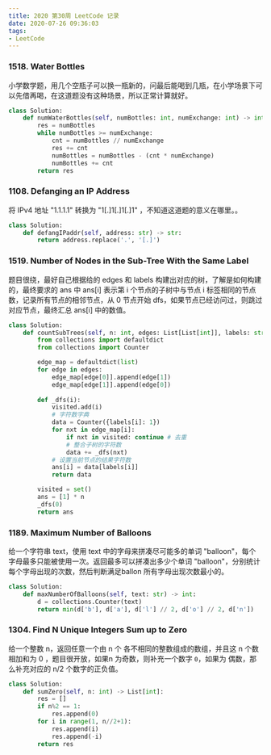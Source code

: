 ```yaml
---
title: 2020 第30周 LeetCode 记录
date: 2020-07-26 09:36:03
tags:
- LeetCode
---
```


### 1518. Water Bottles

小学数学题，用几个空瓶子可以换一瓶新的，问最后能喝到几瓶，在小学场景下可以先借再喝，在这道题没有这种场景，所以正常计算就好。


```python
class Solution:
    def numWaterBottles(self, numBottles: int, numExchange: int) -> int:
        res = numBottles
        while numBottles >= numExchange:
            cnt = numBottles // numExchange
            res += cnt
            numBottles = numBottles - (cnt * numExchange)
            numBottles += cnt
        return res
```

### 1108. Defanging an IP Address

将 IPv4 地址 "1.1.1.1" 转换为 "1[.]1[.]1[.]1" ，不知道这道题的意义在哪里。。

```python
class Solution:
    def defangIPaddr(self, address: str) -> str:
        return address.replace('.', '[.]')
```

### 1519. Number of Nodes in the Sub-Tree With the Same Label

题目很绕，最好自己根据给的 edges 和 labels 构建出对应的树，了解是如何构建的，最终要求的 ans 中 ans[i] 表示第 i 个节点的子树中与节点 i 标签相同的节点数，记录所有节点的相邻节点，从 0 节点开始 dfs，如果节点已经访问过，则跳过对应节点，最终汇总 ans[i] 中的数值。

```python
class Solution:
    def countSubTrees(self, n: int, edges: List[List[int]], labels: str) -> List[int]:
        from collections import defaultdict
        from collections import Counter

        edge_map = defaultdict(list)
        for edge in edges:
            edge_map[edge[0]].append(edge[1])
            edge_map[edge[1]].append(edge[0])
            
        def _dfs(i):
            visited.add(i)
            # 字符数字典
            data = Counter({labels[i]: 1})
            for nxt in edge_map[i]:
                if nxt in visited: continue # 去重
                # 整合子树的字符数
                data += _dfs(nxt)
            # 设置当前节点的结果字符数
            ans[i] = data[labels[i]]
            return data

        visited = set()
        ans = [1] * n
        _dfs(0)
        return ans
```

### 1189. Maximum Number of Balloons


给一个字符串 text，使用 text 中的字母来拼凑尽可能多的单词 "balloon"，每个字母最多只能被使用一次。返回最多可以拼凑出多少个单词 "balloon"，分别统计每个字母出现的次数，然后判断满足ballon 所有字母出现次数最小的。


```python
class Solution:
    def maxNumberOfBalloons(self, text: str) -> int:
        d = collections.Counter(text)
        return min(d['b'], d['a'], d['l'] // 2, d['o'] // 2, d['n'])
```

### 1304. Find N Unique Integers Sum up to Zero

给一个整数 n，返回任意一个由 n 个 各不相同的整数组成的数组，并且这 n 个数相加和为 0 ，题目很开放，如果n 为奇数，则补充一个数字 `0`，如果为 偶数，那么补充对应的 n/2 个数字的正负值。

```python
class Solution:
    def sumZero(self, n: int) -> List[int]:
        res = []
        if n%2 == 1:
            res.append(0)
        for i in range(1, n//2+1):
            res.append(i)
            res.append(-i)
        return res
```